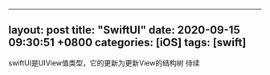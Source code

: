 
---
layout: post
title:  "SwiftUI"
date:   2020-09-15 09:30:51 +0800
categories: [iOS]
tags: [swift]
---


swiftUI是UIView值类型，它的更新为更新View的结构树
待续